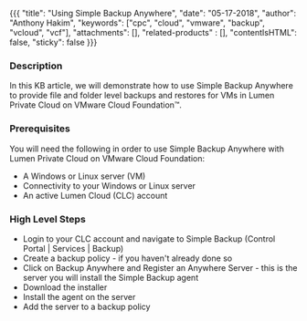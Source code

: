 {{{
  "title": "Using Simple Backup Anywhere",
  "date": "05-17-2018",
  "author": "Anthony Hakim",
  "keywords": ["cpc", "cloud", "vmware", "backup", "vcloud", "vcf"],
  "attachments": [],
  "related-products" : [],
  "contentIsHTML": false,
  "sticky": false
}}}

### Description
In this KB article, we will demonstrate how to use Simple Backup Anywhere to provide file and folder level backups and restores for VMs in Lumen Private Cloud on VMware Cloud Foundation™.

### Prerequisites
You will need the following in order to use Simple Backup Anywhere with Lumen Private Cloud on VMware Cloud Foundation:

* A Windows or Linux server (VM)
* Connectivity to your Windows or Linux server
* An active Lumen Cloud (CLC) account

### High Level Steps
* Login to your CLC account and navigate to Simple Backup (Control Portal | Services | Backup)
* Create a backup policy - if you haven't already done so
* Click on Backup Anywhere and Register an Anywhere Server - this is the server you will install the Simple Backup agent
* Download the installer
* Install the agent on the server
* Add the server to a backup policy


